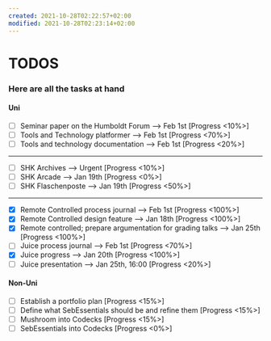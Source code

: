 ```yaml
---
created: 2021-10-28T02:22:57+02:00
modified: 2021-10-28T02:23:14+02:00
---
```


# TODOS

### Here are all the tasks at hand


#### Uni
- [ ] Seminar paper on the Humboldt Forum   --> Feb 1st [Progress <10%>]
- [ ] Tools and Technology platformer  --> Feb 1st [Progress <70%>]
- [ ] Tools and technology documentation --> Feb 1st [Progress <20%>]
___
- [ ] SHK Archives  --> Urgent [Progress <10%>]
- [ ] SHK Arcade --> Jan 19th [Progress <0%>]
- [ ] SHK Flaschenposte --> Jan 19th [Progress <50%>]
___
- [x] Remote Controlled process journal --> Feb 1st [Progress <100%>]
- [x] Remote Controlled design feature --> Jan 18th [Progress <100%>]
- [x] Remote controlled; prepare argumentation for grading talks --> Jan 25th [Progress <100%>] 
- [ ] Juice process journal --> Feb 1st [Progress <70%>]
- [x] Juice progress --> Jan 20th [Progress <100%>]
- [ ] Juice presentation --> Jan 25th, 16:00 [Progress <20%>]
#### Non-Uni
- [ ] Establish a portfolio plan [Progress <15%>]
- [ ] Define what SebEssentials should be and refine them [Progress <15%>]
- [ ] Mushroom into Codecks [Progress <15%>]
- [ ] SebEssentials into Codecks [Progress <0%>]